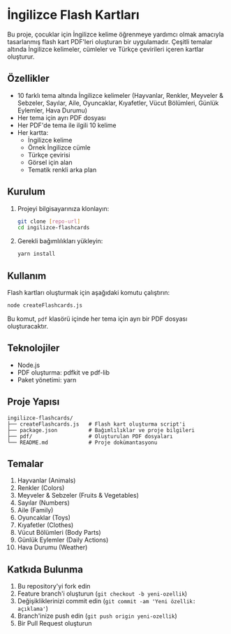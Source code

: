 # İngilizce Flash Kartları

Bu proje, çocuklar için İngilizce kelime öğrenmeye yardımcı olmak amacıyla tasarlanmış flash kart PDF'leri oluşturan bir uygulamadır. Çeşitli temalar altında İngilizce kelimeler, cümleler ve Türkçe çevirileri içeren kartlar oluşturur.

## Özellikler

- 10 farklı tema altında İngilizce kelimeler (Hayvanlar, Renkler, Meyveler & Sebzeler, Sayılar, Aile, Oyuncaklar, Kıyafetler, Vücut Bölümleri, Günlük Eylemler, Hava Durumu)
- Her tema için ayrı PDF dosyası
- Her PDF'de tema ile ilgili 10 kelime
- Her kartta:
  - İngilizce kelime
  - Örnek İngilizce cümle
  - Türkçe çevirisi
  - Görsel için alan
  - Tematik renkli arka plan

## Kurulum

1. Projeyi bilgisayarınıza klonlayın:
   ```bash
   git clone [repo-url]
   cd ingilizce-flashcards
   ```

2. Gerekli bağımlılıkları yükleyin:
   ```bash
   yarn install
   ```

## Kullanım

Flash kartları oluşturmak için aşağıdaki komutu çalıştırın:
```bash
node createFlashcards.js
```

Bu komut, `pdf` klasörü içinde her tema için ayrı bir PDF dosyası oluşturacaktır.

## Teknolojiler

- Node.js
- PDF oluşturma: pdfkit ve pdf-lib
- Paket yönetimi: yarn

## Proje Yapısı

```
ingilizce-flashcards/
├── createFlashcards.js   # Flash kart oluşturma script'i
├── package.json          # Bağımlılıklar ve proje bilgileri
├── pdf/                  # Oluşturulan PDF dosyaları
└── README.md             # Proje dokümantasyonu
```

## Temalar

1. Hayvanlar (Animals)
2. Renkler (Colors)
3. Meyveler & Sebzeler (Fruits & Vegetables)
4. Sayılar (Numbers)
5. Aile (Family)
6. Oyuncaklar (Toys)
7. Kıyafetler (Clothes)
8. Vücut Bölümleri (Body Parts)
9. Günlük Eylemler (Daily Actions)
10. Hava Durumu (Weather)

## Katkıda Bulunma

1. Bu repository'yi fork edin
2. Feature branch'i oluşturun (`git checkout -b yeni-ozellik`)
3. Değişikliklerinizi commit edin (`git commit -am 'Yeni özellik: açıklama'`)
4. Branch'inize push edin (`git push origin yeni-ozellik`)
5. Bir Pull Request oluşturun
